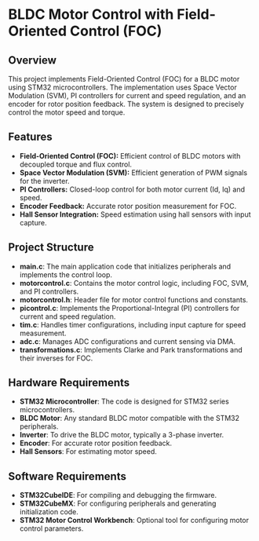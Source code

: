 # BLDC Motor Control with Field-Oriented Control (FOC)

## Overview

This project implements Field-Oriented Control (FOC) for a BLDC motor using STM32 microcontrollers. The implementation uses Space Vector Modulation (SVM), PI controllers for current and speed regulation, and an encoder for rotor position feedback. The system is designed to precisely control the motor speed and torque.

## Features

- **Field-Oriented Control (FOC):** Efficient control of BLDC motors with decoupled torque and flux control.
- **Space Vector Modulation (SVM):** Efficient generation of PWM signals for the inverter.
- **PI Controllers:** Closed-loop control for both motor current (Id, Iq) and speed.
- **Encoder Feedback:** Accurate rotor position measurement for FOC.
- **Hall Sensor Integration:** Speed estimation using hall sensors with input capture.

## Project Structure

- **main.c**: The main application code that initializes peripherals and implements the control loop.
- **motorcontrol.c**: Contains the motor control logic, including FOC, SVM, and PI controllers.
- **motorcontrol.h**: Header file for motor control functions and constants.
- **picontrol.c**: Implements the Proportional-Integral (PI) controllers for current and speed regulation.
- **tim.c**: Handles timer configurations, including input capture for speed measurement.
- **adc.c**: Manages ADC configurations and current sensing via DMA.
- **transformations.c**: Implements Clarke and Park transformations and their inverses for FOC.


## Hardware Requirements

- **STM32 Microcontroller**: The code is designed for STM32 series microcontrollers.
- **BLDC Motor**: Any standard BLDC motor compatible with the STM32 peripherals.
- **Inverter**: To drive the BLDC motor, typically a 3-phase inverter.
- **Encoder**: For accurate rotor position feedback.
- **Hall Sensors**: For estimating motor speed.

## Software Requirements

- **STM32CubeIDE**: For compiling and debugging the firmware.
- **STM32CubeMX**: For configuring peripherals and generating initialization code.
- **STM32 Motor Control Workbench**: Optional tool for configuring motor control parameters.

